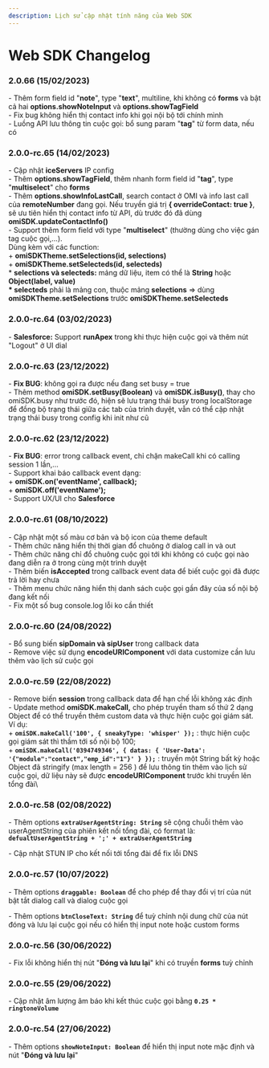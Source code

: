 ```yaml
---
description: Lịch sử cập nhật tính năng của Web SDK
---
```


# Web SDK Changelog

### 2.0.66 (15/02/2023)

\- Thêm form field id "**note**", type "**text**", multiline, khi không có **forms** và bật cả hai **options.showNoteInput** và **options.showTagField**\
\- Fix bug không hiển thị contact info khi gọi nội bộ tới chính mình\
\- Luồng API lưu thông tin cuộc gọi: bổ sung param "**tag**" từ form data, nếu có



### 2.0.0-rc.65 (14/02/2023)

\- Cập nhật **iceServers** IP config\
\- Thêm **options.showTagField**, thêm nhanh form field id "**tag**", type "**multiselect**" cho **forms**\
\- Thêm **options.showInfoLastCall**, search contact ở OMI và info last call của **remoteNumber** đang gọi. Nếu truyền giá trị **{ overrideContact: true }**, sẽ ưu tiên hiển thị contact info từ API, dù trước đó đã dùng **omiSDK.updateContactInfo()**\
\- Support thêm form field với type "**multiselect**" (thường dùng cho việc gán tag cuộc gọi,...).\
&#x20; Dùng kèm với các function:\
&#x20;  \+ **omiSDKTheme.setSelections(id, selections)**\
&#x20;  \+ **omiSDKTheme.setSelecteds(id, selecteds)**\
&#x20;   \* **selections và selecteds:** mảng dữ liệu, item có thể là **String** hoặc **Object(label, value)**\
&#x20;   **\* selecteds** phải là mảng con, thuộc mảng **selections** => dùng **omiSDKTheme.setSelections** trước **omiSDKTheme.setSelecteds**



### 2.0.0-rc.64 (03/02/2023)

\- **Salesforce:** Support **runApex** trong khi thực hiện cuộc gọi và thêm nút "Logout" ở UI dial



### 2.0.0-rc.63 (23/12/2022)

\- **Fix BUG**: không gọi ra được nếu đang set busy = true\
\- Thêm method **omiSDK.setBusy(Boolean)** và **omiSDK.isBusy()**, thay cho omiSDK.busy như trước đó, hiện sẽ lưu trạng thái busy trong localStorage để đồng bộ trạng thái giữa các tab của trình duyệt, vẫn có thể cập nhật trạng thái busy trong config khi init như cũ



### 2.0.0-rc.62 (23/12/2022)

\- **Fix BUG**: error trong callback event, chỉ chặn makeCall khi có calling session 1 lần,...\
\- Support khai báo callback event dạng:\
&#x20; \+ **omiSDK.on('eventName', callback);**\
&#x20; \+ **omiSDK.off('eventName');**\
\- Support UX/UI cho **Salesforce**



### 2.0.0-rc.61 (08/10/2022)

\- Cập nhật một số màu cơ bản và bộ icon của theme default\
\- Thêm chức năng hiển thị thời gian đổ chuông ở dialog call in và out\
\- Thêm chức năng chỉ đổ chuông cuộc gọi tới khi không có cuộc gọi nào đang diễn ra ở trong cùng một trình duyệt\
\- Thêm biến **isAccepted** trong callback event data để biết cuộc gọi đã được trả lời hay chưa\
\- Thêm menu chức năng hiển thị danh sách cuộc gọi gần đây của số nội bộ đang kết nối\
\- Fix một số bug console.log lỗi ko cần thiết



### 2.0.0-rc.60 (24/08/2022)

\- Bổ sung biến **sipDomain và sipUser** trong callback data\
\- Remove việc sử dụng **encodeURIComponent** với data customize cần lưu thêm vào lịch sử cuộc gọi



### 2.0.0-rc.59 (22/08/2022)

\- Remove biến **session** trong callback data để hạn chế lỗi không xác định\
\- Update method **omiSDK.makeCall,** cho phép truyền tham số thứ 2 dạng Object để có thể truyền thêm custom data và thực hiện cuộc gọi giám sát.\
&#x20;Ví dụ: \
&#x20;\+ **`omiSDK.makeCall('100', { sneakyType: 'whisper' });`** : thực hiện cuộc gọi giám sát thì thầm tới số nội bộ 100;\
&#x20;\+ **`omiSDK.makeCall('0394749346', { datas: { 'User-Data': '{"module":"contact","emp_id":"1"}' } });`** : truyền một String bất kỳ hoặc Object đã stringify (max length = 256 ) để lưu thông tin thêm vào lịch sử cuộc gọi, dữ liệu này sẽ được **encodeURIComponent** trước khi truyền lên tổng đài\


### 2.0.0-rc.58 (02/08/2022)

\- Thêm options **`extraUserAgentString: String`** sẽ cộng chuỗi thêm vào userAgentString của phiên kết nối tổng đài, có format là: \
**`defualtUserAgentString + ';' + extraUserAgentString`**

\- Cập nhật STUN IP cho kết nối tới tổng đài để fix lỗi DNS



### 2.0.0-rc.57 (10/07/2022)

\- Thêm options **`draggable: Boolean`** để cho phép để thay đổi vị trí của nút bật tắt dialog call và dialog cuộc gọi

\- Thêm options **`btnCloseText: String`** để tuỳ chỉnh nội dung chữ của nút đóng và lưu lại cuộc gọi nếu có hiển thị input note hoặc custom forms



### 2.0.0-rc.56 (30/06/2022)

\- Fix lỗi không hiển thị nút "**Đóng và lưu lại**" khi có truyền **forms** tuỳ chỉnh



### 2.0.0-rc.55 (29/06/2022)

\- Cập nhật âm lượng âm báo khi kết thúc cuộc gọi bằng **`0.25 * ringtoneVolume`**



### 2.0.0-rc.54 (27/06/2022)

\- Thêm options **`showNoteInput: Boolean`** để hiển thị input note mặc định và nút "**Đóng và lưu lại**"

